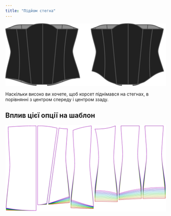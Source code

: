 ```yaml
---
title: "Підйом стегна"
---
```


![Варіант підйому стегна на Катрін](./hiprise.svg)

Наскільки високо ви хочете, щоб корсет піднімався на стегнах, в порівнянні з центром спереду і центром ззаду.

## Вплив цієї опції на шаблон

![На цьому зображенні показано вплив цієї опції шляхом накладання декількох варіантів, які мають різне значення для цієї опції](cathrin_hiprise_sample.svg "Вплив цієї опції на шаблон")
